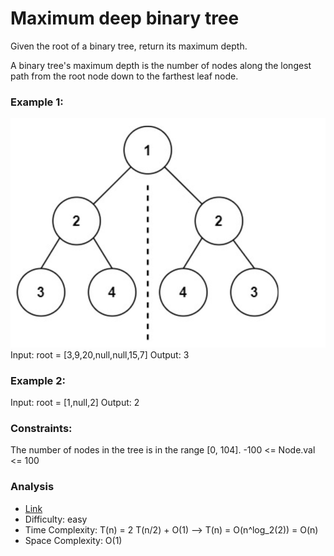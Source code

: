 # Maximum deep binary tree

Given the root of a binary tree, return its maximum depth.

A binary tree's maximum depth is the number of nodes along the longest path from the root node down
to the farthest leaf node.

### Example 1:

![image](symmetric-example.png)
Input: root = [3,9,20,null,null,15,7]
Output: 3

### Example 2:

Input: root = [1,null,2]
Output: 2

### Constraints:

The number of nodes in the tree is in the range [0, 104].
-100 <= Node.val <= 100

### Analysis

* [Link](https://leetcode.com/problems/maximum-depth-of-binary-tree)
* Difficulty: easy
* Time Complexity: T(n) = 2 T(n/2) + O(1) --> T(n) = O(n^log_2(2)) = O(n)
* Space Complexity: O(1)
